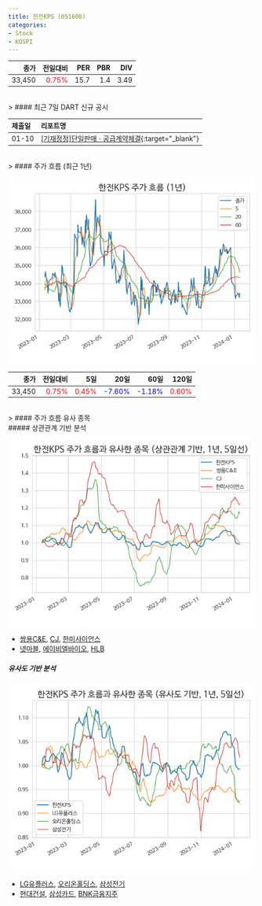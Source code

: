 ```yaml
---
title: 한전KPS (051600)
categories:
- Stock
- KOSPI
---
```


|종가|전일대비|PER|PBR|DIV|
|---:|-------:|--:|--:|--:|
|33,450|<span style="color: red">0.75%</span>|15.7|1.4|3.49|

<!-- more -->

<br>
> #### 최근 7일 DART 신규 공시


|제출일|리포트명|
|:-----|:-------|
|01-10|[[기재정정]단일판매ㆍ공급계약체결](https://dart.fss.or.kr/dsaf001/main.do?rcpNo=20240110800259){:target="_blank"}|

<br>
> #### 주가 흐름 (최근 1년)

![051600](/assets/images/stock/051600.png)

|종가|전일대비|5일|20일|60일|120일|
|---:|-------:|--:|---:|---:|----:|
|33,450|<span style="color: red">0.75%</span>|<span style="color: red">0.45%</span>|<span style="color: blue">-7.60%</span>|<span style="color: blue">-1.18%</span>|<span style="color: red">0.60%</span>|

<br>
> #### 주가 흐름 유사 종목
<br>
##### 상관관계 기반 분석

![051600](/assets/images/stock/051600_corr.png)
- [쌍용C&E](/003410/), [CJ](/001040/), [한미사이언스](/008930/)
- [넷마블](/251270/), [에이비엘바이오](/298380/), [HLB](/028300/)

##### 유사도 기반 분석

![051600](/assets/images/stock/051600_sim.png)
- [LG유플러스](/032640/), [오리온홀딩스](/001800/), [삼성전기](/009150/)
- [현대건설](/000720/), [삼성카드](/029780/), [BNK금융지주](/138930/)